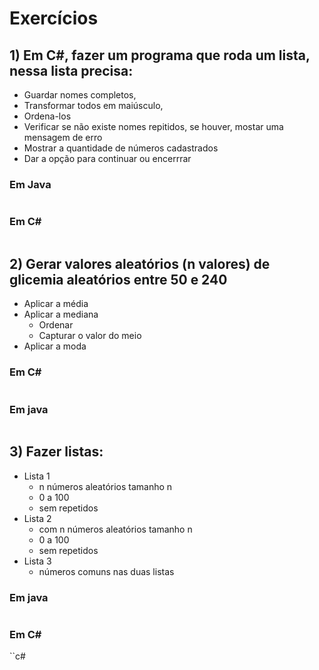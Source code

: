 # Exercícios
## 1) Em C#, fazer um programa que roda um lista, nessa lista precisa:
* Guardar nomes completos, 
* Transformar todos em maiúsculo, 
* Ordena-los
* Verificar se não existe nomes repitidos, se houver, mostar uma mensagem de erro
* Mostrar a quantidade de números cadastrados
* Dar a opção para continuar ou encerrrar

### Em Java
```java

```

### Em C#
```c#

```

## 2) Gerar valores aleatórios (n valores) de glicemia aleatórios entre 50 e 240
* Aplicar a média
* Aplicar a mediana
  * Ordenar
  * Capturar o valor do meio
* Aplicar a moda

### Em C#
```c#

```

### Em java
```java

```

## 3) Fazer listas:
* Lista 1
  * n números aleatórios tamanho n
  * 0 a 100
  * sem repetidos
* Lista 2
  * com n números aleatórios tamanho n
  * 0 a 100
  * sem repetidos
* Lista 3
  * números comuns nas duas listas

### Em java
```java

```


### Em C#
``c#

```
